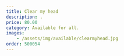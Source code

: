 ```yaml
---
title: Clear my head
description: .
price: 80.00
category: Available for all.
images: 
    - /assets/img/available/clearmyhead.jpg
order: 500054
---
```

